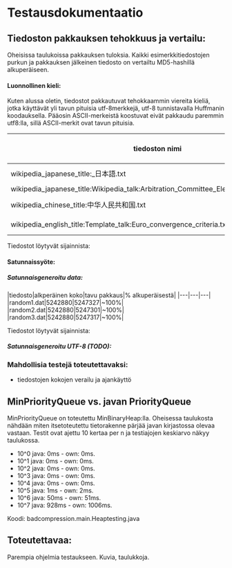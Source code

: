 # Testausdokumentaatio

## Tiedoston pakkauksen tehokkuus ja vertailu:

Oheisissa taulukoissa pakkauksen tuloksia. Kaikki esimerkkitiedostojen purkun ja pakkauksen jälkeinen tiedosto on vertailtu MD5-hashillä alkuperäiseen.

#### Luonnollinen kieli:

Kuten alussa oletin, tiedostot pakkautuvat tehokkaammin viereita kieliä, jotka käyttävät yli tavun pituisia utf-8merkkejä, utf-8 tunnistavalla Huffmanin koodauksella. Pääosin ASCII-merkeistä koostuvat eivät pakkaudu paremmin utf8:lla, sillä ASCII-merkit ovat tavun pituisia.

|tiedoston nimi|alkuperäinen koko|tavu pakkaus|% alkupräisestä (tavu)|utf8 pakkaus|% alkuperäiestä (utf8)|kieli|
|---|---|---|---|---|---|---|
|wikipedia_japanese_title:_日本語.txt|274 502|195 666|~71%|122 490|~45%|japani|
|wikipedia_japanese_title:Wikipedia_talk:Arbitration_Committee_Elections_December_2013|276267|173653|~63%|173065|~63%|englanti|
|wikipedia_chinese_title:中华人民共和国.txt|340 862|280262|~82%|219 216|~64%|kiina|
|wikipedia_english_title:Template_talk:Euro_convergence_criteria.txt|272 568|165 659|~61%|165 590|~61%|englanti|

Tiedostot löytyvät sijainnista: <linkki>

#### Satunnaissyöte:

##### Satunnaisgeneroitu data:

|tiedosto|alkperäinen koko|tavu pakkaus|% alkuperäisestä|
|---|---|---|
|random1.dat|5242880|5247327|~100%|
|random2.dat|5242880|5247301|~100%|
|random3.dat|5242880|5247317|~100%|

Tiedostot löytyvät sijainnista: <linkki>

##### Satunnaisgeneroitu UTF-8 (TODO):

### Mahdollisia testejä toteutettavaksi:

* tiedostojen kokojen verailu ja ajankäyttö

## MinPriorityQueue vs. javan PriorityQueue

MinPriorityQueue on toteutettu MinBinaryHeap:lla. Oheisessa taulukosta nähdään miten itsetoteutettu tietorakenne pärjää javan kirjastossa olevaa vastaan. Testit ovat ajettu 10 kertaa per n ja testiajojen keskiarvo näkyy taulukossa.

* 10^0 java: 0ms - own: 0ms.
* 10^1 java: 0ms - own: 0ms.
* 10^2 java: 0ms - own: 0ms.
* 10^3 java: 0ms - own: 0ms.
* 10^4 java: 0ms - own: 0ms.
* 10^5 java: 1ms - own: 2ms.
* 10^6 java: 50ms - own: 51ms.
* 10^7 java: 928ms - own: 1006ms.

Koodi: badcompression.main.Heaptesting.java

## Toteutettavaa:

Parempia ohjelmia testaukseen. Kuvia, taulukkoja.
